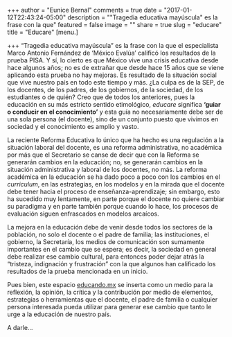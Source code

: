 +++
author = "Eunice Bernal"
comments = true
date = "2017-01-12T22:43:24-05:00"
description = "\"Tragedia educativa mayúscula\" es la frase con la que"
featured = false
image = ""
share = true
slug = "educare"
title = "Educare"
[menu.]

+++
“Tragedia educativa mayúscula” es la frase con la que el especialista Marco Antonio Fernández de ‘México Evalúa’ calificó los resultados de la prueba PISA. Y sí, lo cierto es que México vive una crisis educativa desde hace algunos años; no es de extrañar que desde hace 15 años que se viene aplicando esta prueba no hay mejoras. Es resultado de la situación social que vive nuestro país en todo este tiempo y más. ¿La culpa es de la SEP, de los docentes, de los padres, de los gobiernos, de la sociedad, de los estudiantes o de quién? Creo que de todos los anteriores, pues la educación en su más estricto sentido etimológico, *educare* significa **‘guiar o conducir en el conocimiento’** y esta guía no necesariamente debe ser de una sola persona (el docente), sino de un conjunto puesto que vivimos en sociedad y el conocimiento es amplio y vasto.

La reciente Reforma Educativa lo único que ha hecho es una regulación a la situación laboral del docente, es una reforma administrativa, no académica por más que el Secretario se canse de decir que con la Reforma se generarán cambios en la educación; no, se generarán cambios en la situación administrativa y laboral de los docentes, no más. La reforma académica en la educación se ha dado poco a poco con los cambios en el *curriculum*, en las estrategias, en los modelos y en la mirada que el docente debe tener hacia el proceso de enseñanza-aprendizaje; sin embargo, esto ha sucedido muy lentamente, en parte porque el docente no quiere cambiar su paradigma y en parte también porque cuando lo hace, los procesos de evaluación siguen enfrascados en modelos arcaícos.

La mejora en la educación debe de venir desde todos los sectores de la población, no solo el docente o el padre de familia; las instituciones, el gobierno, la Secretaría, los medios de comunicación son sumamente importantes en el cambio que se espera; es decir, la sociedad en general debe realizar ese cambio cultural, para entonces poder dejar atrás la “tristeza, indignación y frustración” con la que algunos han calificado los resultados de la prueba mencionada en un inicio.

Pues bien, este espacio [educando.mx](https://educando.mx) se inserta como un medio para la reflexión, la opinión, la crítica y la contribución por medio de elementos, estrategias o herramientas que el docente, el padre de familia o cualquier persona interesada pueda utilizar para generar ese cambio que tanto le urge a la educación de nuestro país.

A darle…
